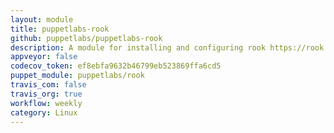 ```yaml
---
layout: module
title: puppetlabs-rook
github: puppetlabs/puppetlabs-rook
description: A module for installing and configuring rook https://rook.io
appveyor: false
codecov_token: ef8ebfa9632b46799eb523869ffa6cd5
puppet_module: puppetlabs/rook
travis_com: false
travis_org: true
workflow: weekly
category: Linux
---
```

